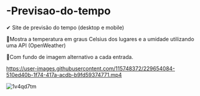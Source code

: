 # -Previsao-do-tempo

✔ Site de previsão do tempo (desktop e mobile)


📌Mostra a temperatura em graus Celsius dos lugares e a umidade utilizando uma API (OpenWeather) 

📌Com fundo de imagem alternativo a cada entrada.


https://user-images.githubusercontent.com/115748372/229654084-510ed40b-1f74-417a-acdb-b9fd59374771.mp4


![1v4qd7tm](https://user-images.githubusercontent.com/115748372/229654017-427cd502-3354-4440-9b95-25904f68d2bb.png)

